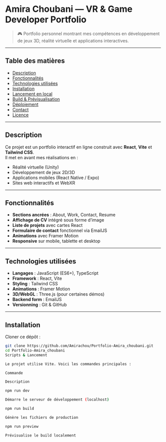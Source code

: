 # Amira Choubani — VR & Game Developer Portfolio

> 🎮 Portfolio personnel montrant mes compétences en développement de jeux 3D, réalité virtuelle et applications interactives.

---

## Table des matières

- [Description](#description)  
- [Fonctionnalités](#fonctionnalités)  
- [Technologies utilisées](#technologies-utilisées)  
- [Installation](#installation)  
- [Lancement en local](#lancement-en-local)  
- [Build & Prévisualisation](#build--prévisualisation)  
- [Déploiement](#déploiement)  
- [Contact](#contact)  
- [Licence](#licence)  

---

## Description

Ce projet est un portfolio interactif en ligne construit avec **React**, **Vite** et **Tailwind CSS**.  
Il met en avant mes réalisations en :

- Réalité virtuelle (Unity)  
- Développement de jeux 2D/3D  
- Applications mobiles (React Native / Expo)  
- Sites web interactifs et WebXR  

---

## Fonctionnalités

- **Sections ancrées** : About, Work, Contact, Resume  
- **Affichage de CV** intégré sous forme d’image  
- **Liste de projets** avec cartes React  
- **Formulaire de contact** fonctionnel via EmailJS  
- **Animations** avec Framer Motion  
- **Responsive** sur mobile, tablette et desktop  

---

## Technologies utilisées

- **Langages** : JavaScript (ES6+), TypeScript  
- **Framework** : React, Vite  
- **Styling** : Tailwind CSS  
- **Animations** : Framer Motion  
- **3D/WebGL** : Three.js (pour certaines démos)  
- **Backend form** : EmailJS  
- **Versionning** : Git & GitHub  

---

## Installation

Cloner ce dépôt :

```bash
git clone https://github.com/Amirachou/Portfolio-Amira_choubani.git
cd Portfolio-Amira_choubani
Scripts & Lancement

Le projet utilise Vite. Voici les commandes principales :

Commande

Description

npm run dev

Démarre le serveur de développement (localhost)

npm run build

Génère les fichiers de production

npm run preview

Prévisualise le build localement
